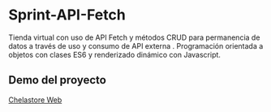 # Sprint-API-Fetch
Tienda virtual con uso de API Fetch y métodos CRUD para permanencia de datos a través de uso y consumo de API externa . Programación orientada a objetos con clases ES6 y renderizado dinámico con Javascript.

## Demo del proyecto
[Chelastore Web](https://the-chela-store-prod.netlify.app)
